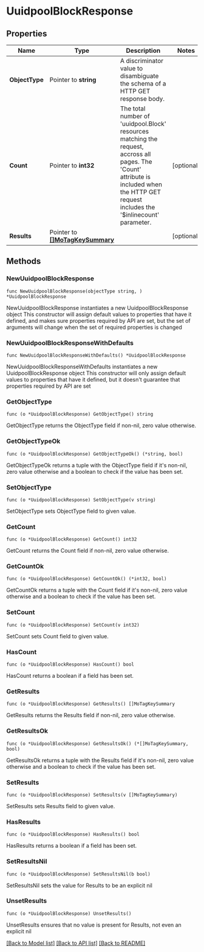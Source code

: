 # UuidpoolBlockResponse

## Properties

Name | Type | Description | Notes
------------ | ------------- | ------------- | -------------
**ObjectType** | Pointer to **string** | A discriminator value to disambiguate the schema of a HTTP GET response body. | 
**Count** | Pointer to **int32** | The total number of &#39;uuidpool.Block&#39; resources matching the request, accross all pages. The &#39;Count&#39; attribute is included when the HTTP GET request includes the &#39;$inlinecount&#39; parameter. | [optional] 
**Results** | Pointer to [**[]MoTagKeySummary**](mo.TagKeySummary.md) |  | [optional] 

## Methods

### NewUuidpoolBlockResponse

`func NewUuidpoolBlockResponse(objectType string, ) *UuidpoolBlockResponse`

NewUuidpoolBlockResponse instantiates a new UuidpoolBlockResponse object
This constructor will assign default values to properties that have it defined,
and makes sure properties required by API are set, but the set of arguments
will change when the set of required properties is changed

### NewUuidpoolBlockResponseWithDefaults

`func NewUuidpoolBlockResponseWithDefaults() *UuidpoolBlockResponse`

NewUuidpoolBlockResponseWithDefaults instantiates a new UuidpoolBlockResponse object
This constructor will only assign default values to properties that have it defined,
but it doesn't guarantee that properties required by API are set

### GetObjectType

`func (o *UuidpoolBlockResponse) GetObjectType() string`

GetObjectType returns the ObjectType field if non-nil, zero value otherwise.

### GetObjectTypeOk

`func (o *UuidpoolBlockResponse) GetObjectTypeOk() (*string, bool)`

GetObjectTypeOk returns a tuple with the ObjectType field if it's non-nil, zero value otherwise
and a boolean to check if the value has been set.

### SetObjectType

`func (o *UuidpoolBlockResponse) SetObjectType(v string)`

SetObjectType sets ObjectType field to given value.


### GetCount

`func (o *UuidpoolBlockResponse) GetCount() int32`

GetCount returns the Count field if non-nil, zero value otherwise.

### GetCountOk

`func (o *UuidpoolBlockResponse) GetCountOk() (*int32, bool)`

GetCountOk returns a tuple with the Count field if it's non-nil, zero value otherwise
and a boolean to check if the value has been set.

### SetCount

`func (o *UuidpoolBlockResponse) SetCount(v int32)`

SetCount sets Count field to given value.

### HasCount

`func (o *UuidpoolBlockResponse) HasCount() bool`

HasCount returns a boolean if a field has been set.

### GetResults

`func (o *UuidpoolBlockResponse) GetResults() []MoTagKeySummary`

GetResults returns the Results field if non-nil, zero value otherwise.

### GetResultsOk

`func (o *UuidpoolBlockResponse) GetResultsOk() (*[]MoTagKeySummary, bool)`

GetResultsOk returns a tuple with the Results field if it's non-nil, zero value otherwise
and a boolean to check if the value has been set.

### SetResults

`func (o *UuidpoolBlockResponse) SetResults(v []MoTagKeySummary)`

SetResults sets Results field to given value.

### HasResults

`func (o *UuidpoolBlockResponse) HasResults() bool`

HasResults returns a boolean if a field has been set.

### SetResultsNil

`func (o *UuidpoolBlockResponse) SetResultsNil(b bool)`

 SetResultsNil sets the value for Results to be an explicit nil

### UnsetResults
`func (o *UuidpoolBlockResponse) UnsetResults()`

UnsetResults ensures that no value is present for Results, not even an explicit nil

[[Back to Model list]](../README.md#documentation-for-models) [[Back to API list]](../README.md#documentation-for-api-endpoints) [[Back to README]](../README.md)


